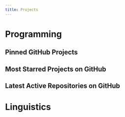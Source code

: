 ```yaml
---
title: Projects
---
```

# Programming
## Pinned GitHub Projects
<ClientOnly>
  <ListRepositories>
    <GithubRepository repoName="rejeep/f.el" />
    <GithubRepository repoName="Phundrak/eshell-info-banner.el" />
    <GithubRepository repoName="Phundrak/dotfiles" />
    <GithubRepository repoName="Phundrak/langue-phundrak-fr" />
  </ListRepositories>
</ClientOnly>

## Most Starred Projects on GitHub
<ClientOnly>
  <ListRepositories sortBy='stars' user='phundrak' :limit='5' />
</ClientOnly>

## Latest Active Repositories on GitHub
<ClientOnly>
  <ListRepositories sortBy='pushed_at' user='phundrak' :limit='5' />
</ClientOnly>

# Linguistics

